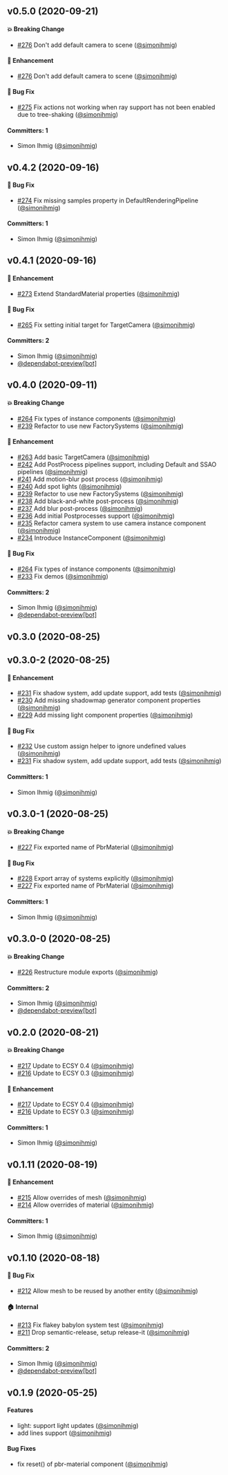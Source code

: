 ## v0.5.0 (2020-09-21)

#### :boom: Breaking Change
* [#276](https://github.com/kaliber5/ecsy-babylon/pull/276) Don't add default camera to scene ([@simonihmig](https://github.com/simonihmig))

#### :rocket: Enhancement
* [#276](https://github.com/kaliber5/ecsy-babylon/pull/276) Don't add default camera to scene ([@simonihmig](https://github.com/simonihmig))

#### :bug: Bug Fix
* [#275](https://github.com/kaliber5/ecsy-babylon/pull/275) Fix actions not working when ray support has not been enabled due to tree-shaking ([@simonihmig](https://github.com/simonihmig))

#### Committers: 1
- Simon Ihmig ([@simonihmig](https://github.com/simonihmig))

## v0.4.2 (2020-09-16)

#### :bug: Bug Fix
* [#274](https://github.com/kaliber5/ecsy-babylon/pull/274) Fix missing samples property in DefaultRenderingPipeline ([@simonihmig](https://github.com/simonihmig))

#### Committers: 1
- Simon Ihmig ([@simonihmig](https://github.com/simonihmig))

## v0.4.1 (2020-09-16)

#### :rocket: Enhancement
* [#273](https://github.com/kaliber5/ecsy-babylon/pull/273) Extend StandardMaterial properties ([@simonihmig](https://github.com/simonihmig))

#### :bug: Bug Fix
* [#265](https://github.com/kaliber5/ecsy-babylon/pull/265) Fix setting initial target for TargetCamera ([@simonihmig](https://github.com/simonihmig))

#### Committers: 2
- Simon Ihmig ([@simonihmig](https://github.com/simonihmig))
- [@dependabot-preview[bot]](https://github.com/apps/dependabot-preview)

## v0.4.0 (2020-09-11)

#### :boom: Breaking Change
* [#264](https://github.com/kaliber5/ecsy-babylon/pull/264) Fix types of instance components ([@simonihmig](https://github.com/simonihmig))
* [#239](https://github.com/kaliber5/ecsy-babylon/pull/239) Refactor to use new FactorySystems ([@simonihmig](https://github.com/simonihmig))

#### :rocket: Enhancement
* [#263](https://github.com/kaliber5/ecsy-babylon/pull/263) Add basic TargetCamera ([@simonihmig](https://github.com/simonihmig))
* [#242](https://github.com/kaliber5/ecsy-babylon/pull/242) Add PostProcess pipelines support, including Default and SSAO pipelines ([@simonihmig](https://github.com/simonihmig))
* [#241](https://github.com/kaliber5/ecsy-babylon/pull/241) Add motion-blur post process ([@simonihmig](https://github.com/simonihmig))
* [#240](https://github.com/kaliber5/ecsy-babylon/pull/240) Add spot lights ([@simonihmig](https://github.com/simonihmig))
* [#239](https://github.com/kaliber5/ecsy-babylon/pull/239) Refactor to use new FactorySystems ([@simonihmig](https://github.com/simonihmig))
* [#238](https://github.com/kaliber5/ecsy-babylon/pull/238) Add black-and-white post-process ([@simonihmig](https://github.com/simonihmig))
* [#237](https://github.com/kaliber5/ecsy-babylon/pull/237) Add blur post-process ([@simonihmig](https://github.com/simonihmig))
* [#236](https://github.com/kaliber5/ecsy-babylon/pull/236) Add initial Postprocesses support ([@simonihmig](https://github.com/simonihmig))
* [#235](https://github.com/kaliber5/ecsy-babylon/pull/235) Refactor camera system to use camera instance component ([@simonihmig](https://github.com/simonihmig))
* [#234](https://github.com/kaliber5/ecsy-babylon/pull/234) Introduce InstanceComponent ([@simonihmig](https://github.com/simonihmig))

#### :bug: Bug Fix
* [#264](https://github.com/kaliber5/ecsy-babylon/pull/264) Fix types of instance components ([@simonihmig](https://github.com/simonihmig))
* [#233](https://github.com/kaliber5/ecsy-babylon/pull/233) Fix demos ([@simonihmig](https://github.com/simonihmig))

#### Committers: 2
- Simon Ihmig ([@simonihmig](https://github.com/simonihmig))
- [@dependabot-preview[bot]](https://github.com/apps/dependabot-preview)

## v0.3.0 (2020-08-25)

## v0.3.0-2 (2020-08-25)

#### :rocket: Enhancement
* [#231](https://github.com/kaliber5/ecsy-babylon/pull/231) Fix shadow system, add update support, add tests ([@simonihmig](https://github.com/simonihmig))
* [#230](https://github.com/kaliber5/ecsy-babylon/pull/230) Add missing shadowmap generator component properties ([@simonihmig](https://github.com/simonihmig))
* [#229](https://github.com/kaliber5/ecsy-babylon/pull/229) Add missing light component properties ([@simonihmig](https://github.com/simonihmig))

#### :bug: Bug Fix
* [#232](https://github.com/kaliber5/ecsy-babylon/pull/232) Use custom assign helper to ignore undefined values ([@simonihmig](https://github.com/simonihmig))
* [#231](https://github.com/kaliber5/ecsy-babylon/pull/231) Fix shadow system, add update support, add tests ([@simonihmig](https://github.com/simonihmig))

#### Committers: 1
- Simon Ihmig ([@simonihmig](https://github.com/simonihmig))

## v0.3.0-1 (2020-08-25)

#### :boom: Breaking Change
* [#227](https://github.com/kaliber5/ecsy-babylon/pull/227) Fix exported name of PbrMaterial ([@simonihmig](https://github.com/simonihmig))

#### :bug: Bug Fix
* [#228](https://github.com/kaliber5/ecsy-babylon/pull/228) Export array of systems explicitly ([@simonihmig](https://github.com/simonihmig))
* [#227](https://github.com/kaliber5/ecsy-babylon/pull/227) Fix exported name of PbrMaterial ([@simonihmig](https://github.com/simonihmig))

#### Committers: 1
- Simon Ihmig ([@simonihmig](https://github.com/simonihmig))

## v0.3.0-0 (2020-08-25)

#### :boom: Breaking Change
* [#226](https://github.com/kaliber5/ecsy-babylon/pull/226) Restructure module exports ([@simonihmig](https://github.com/simonihmig))

#### Committers: 2
- Simon Ihmig ([@simonihmig](https://github.com/simonihmig))
- [@dependabot-preview[bot]](https://github.com/apps/dependabot-preview)

## v0.2.0 (2020-08-21)

#### :boom: Breaking Change
* [#217](https://github.com/kaliber5/ecsy-babylon/pull/217) Update to ECSY 0.4 ([@simonihmig](https://github.com/simonihmig))
* [#216](https://github.com/kaliber5/ecsy-babylon/pull/216) Update to ECSY 0.3 ([@simonihmig](https://github.com/simonihmig))

#### :rocket: Enhancement
* [#217](https://github.com/kaliber5/ecsy-babylon/pull/217) Update to ECSY 0.4 ([@simonihmig](https://github.com/simonihmig))
* [#216](https://github.com/kaliber5/ecsy-babylon/pull/216) Update to ECSY 0.3 ([@simonihmig](https://github.com/simonihmig))

#### Committers: 1
- Simon Ihmig ([@simonihmig](https://github.com/simonihmig))


## v0.1.11 (2020-08-19)

#### :rocket: Enhancement
* [#215](https://github.com/kaliber5/ecsy-babylon/pull/215) Allow overrides of mesh ([@simonihmig](https://github.com/simonihmig))
* [#214](https://github.com/kaliber5/ecsy-babylon/pull/214) Allow overrides of material ([@simonihmig](https://github.com/simonihmig))

#### Committers: 1
- Simon Ihmig ([@simonihmig](https://github.com/simonihmig))

## v0.1.10 (2020-08-18)

#### :bug: Bug Fix
* [#212](https://github.com/kaliber5/ecsy-babylon/pull/212) Allow mesh to be reused by another entity ([@simonihmig](https://github.com/simonihmig))

#### :house: Internal
* [#213](https://github.com/kaliber5/ecsy-babylon/pull/213) Fix flakey babylon system test ([@simonihmig](https://github.com/simonihmig))
* [#211](https://github.com/kaliber5/ecsy-babylon/pull/211) Drop semantic-release, setup release-it ([@simonihmig](https://github.com/simonihmig))

#### Committers: 2
- Simon Ihmig ([@simonihmig](https://github.com/simonihmig))
- [@dependabot-preview[bot]](https://github.com/apps/dependabot-preview)

## v0.1.9 (2020-05-25)

#### Features
* light: support light updates ([@simonihmig](https://github.com/simonihmig))
* add lines support ([@simonihmig](https://github.com/simonihmig))

#### Bug Fixes
* fix reset() of pbr-material component ([@simonihmig](https://github.com/simonihmig))
